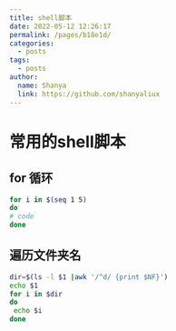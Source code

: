 ```yaml
---
title: shell脚本
date: 2022-05-12 12:26:17
permalink: /pages/b18e1d/
categories:
  - posts
tags:
  - posts
author: 
  name: Shanya
  link: https://github.com/shanyaliux
---
```

# 常用的shell脚本

## for 循环

```bash
for i in $(seq 1 5)  
do   
# code
done
```

## 遍历文件夹名

```bash
dir=$(ls -l $1 |awk '/^d/ {print $NF}')
echo $1
for i in $dir
do
 echo $i
done
```

